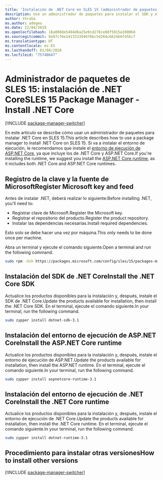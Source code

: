 ```yaml
---
title: 'Instalación de .NET Core en SLES 15 (administrador de paquetes): .NET Core'
description: Use un administrador de paquetes para instalar el SDK y el entorno de ejecución de .NET Core en SLES 15.
author: thraka
ms.author: adegeo
ms.date: 12/04/2019
ms.openlocfilehash: 18a0068e5494d6a25e9cd278ce88f5915e2000b8
ms.sourcegitcommit: 9a97c76e141333394676bc5d264c6624b6f45bcf
ms.translationtype: HT
ms.contentlocale: es-ES
ms.lasthandoff: 01/08/2020
ms.locfileid: "75740647"
---
```

# <a name="sles-15-package-manager---install-net-core"></a><span data-ttu-id="a7404-103">Administrador de paquetes de SLES 15: instalación de .NET Core</span><span class="sxs-lookup"><span data-stu-id="a7404-103">SLES 15 Package Manager - Install .NET Core</span></span>

[!INCLUDE [package-manager-switcher](./includes/package-manager-switcher.md)]

<span data-ttu-id="a7404-104">En este artículo se describe cómo usar un administrador de paquetes para instalar .NET Core en SLES 15.</span><span class="sxs-lookup"><span data-stu-id="a7404-104">This article describes how to use a package manager to install .NET Core on SLES 15.</span></span> <span data-ttu-id="a7404-105">Si va a instalar el entorno de ejecución, le recomendamos que instale el [entorno de ejecución de ASP.NET Core](#install-the-aspnet-core-runtime), ya que incluye los de .NET Core y ASP.NET Core.</span><span class="sxs-lookup"><span data-stu-id="a7404-105">If you're installing the runtime, we suggest you install the [ASP.NET Core runtime](#install-the-aspnet-core-runtime), as it includes both .NET Core and ASP.NET Core runtimes.</span></span>

## <a name="register-microsoft-key-and-feed"></a><span data-ttu-id="a7404-106">Registro de la clave y la fuente de Microsoft</span><span class="sxs-lookup"><span data-stu-id="a7404-106">Register Microsoft key and feed</span></span>

<span data-ttu-id="a7404-107">Antes de instalar .NET, deberá realizar lo siguiente:</span><span class="sxs-lookup"><span data-stu-id="a7404-107">Before installing .NET, you'll need to:</span></span>

- <span data-ttu-id="a7404-108">Registrar clave de Microsoft.</span><span class="sxs-lookup"><span data-stu-id="a7404-108">Register the Microsoft key.</span></span>
- <span data-ttu-id="a7404-109">Registrar el repositorio del producto.</span><span class="sxs-lookup"><span data-stu-id="a7404-109">Register the product repository.</span></span>
- <span data-ttu-id="a7404-110">Instalar las dependencias necesarias.</span><span class="sxs-lookup"><span data-stu-id="a7404-110">Install required dependencies.</span></span>

<span data-ttu-id="a7404-111">Esto solo se debe hacer una vez por máquina.</span><span class="sxs-lookup"><span data-stu-id="a7404-111">This only needs to be done once per machine.</span></span>

<span data-ttu-id="a7404-112">Abra un terminal y ejecute el comando siguiente.</span><span class="sxs-lookup"><span data-stu-id="a7404-112">Open a terminal and run the following command.</span></span>

```bash
sudo rpm -Uvh https://packages.microsoft.com/config/sles/15/packages-microsoft-prod.rpm
```

## <a name="install-the-net-core-sdk"></a><span data-ttu-id="a7404-113">Instalación del SDK de .NET Core</span><span class="sxs-lookup"><span data-stu-id="a7404-113">Install the .NET Core SDK</span></span>

<span data-ttu-id="a7404-114">Actualice los productos disponibles para la instalación y, después, instale el SDK de .NET Core.</span><span class="sxs-lookup"><span data-stu-id="a7404-114">Update the products available for installation, then install the .NET Core SDK.</span></span> <span data-ttu-id="a7404-115">En el terminal, ejecute el comando siguiente.</span><span class="sxs-lookup"><span data-stu-id="a7404-115">In your terminal, run the following command.</span></span>

```bash
sudo zypper install dotnet-sdk-3.1
```

## <a name="install-the-aspnet-core-runtime"></a><span data-ttu-id="a7404-116">Instalación del entorno de ejecución de ASP.NET Core</span><span class="sxs-lookup"><span data-stu-id="a7404-116">Install the ASP.NET Core runtime</span></span>

<span data-ttu-id="a7404-117">Actualice los productos disponibles para la instalación y, después, instale el entorno de ejecución de ASP.NET.</span><span class="sxs-lookup"><span data-stu-id="a7404-117">Update the products available for installation, then install the ASP.NET runtime.</span></span> <span data-ttu-id="a7404-118">En el terminal, ejecute el comando siguiente.</span><span class="sxs-lookup"><span data-stu-id="a7404-118">In your terminal, run the following command.</span></span>

```bash
sudo zypper install aspnetcore-runtime-3.1
```

## <a name="install-the-net-core-runtime"></a><span data-ttu-id="a7404-119">Instalación del entorno de ejecución de .NET Core</span><span class="sxs-lookup"><span data-stu-id="a7404-119">Install the .NET Core runtime</span></span>

<span data-ttu-id="a7404-120">Actualice los productos disponibles para la instalación y, después, instale el entorno de ejecución de .NET Core.</span><span class="sxs-lookup"><span data-stu-id="a7404-120">Update the products available for installation, then install the .NET Core runtime.</span></span> <span data-ttu-id="a7404-121">En el terminal, ejecute el comando siguiente.</span><span class="sxs-lookup"><span data-stu-id="a7404-121">In your terminal, run the following command.</span></span>

```bash
sudo zypper install dotnet-runtime-3.1
```

## <a name="how-to-install-other-versions"></a><span data-ttu-id="a7404-122">Procedimiento para instalar otras versiones</span><span class="sxs-lookup"><span data-stu-id="a7404-122">How to install other versions</span></span>

[!INCLUDE [package-manager-switcher](./includes/package-manager-heading-hack-pkgname.md)]
